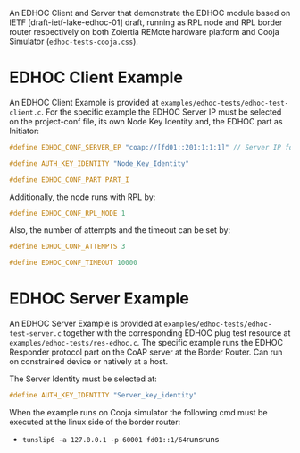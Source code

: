
An EDHOC Client and Server that demonstrate the EDHOC module based on IETF [draft-ietf-lake-edhoc-01] draft, running as RPL node and RPL border router respectively on both Zolertia REMote hardware platform and Cooja Simulator (`edhoc-tests-cooja.css`).


# EDHOC Client Example
An EDHOC Client Example is provided at `examples/edhoc-tests/edhoc-test-client.c`.
For the specific example the EDHOC Server IP must be selected on the project-conf file, its own Node Key Identity and, the EDHOC part as Initiator:

```c
#define EDHOC_CONF_SERVER_EP "coap://[fd01::201:1:1:1]" // Server IP for Cooja simulator

#define AUTH_KEY_IDENTITY "Node_Key_Identity"

#define EDHOC_CONF_PART PART_I
```

Additionally, the node runs with RPL by:
```c
#define EDHOC_CONF_RPL_NODE 1
``` 
Also,  the number of attempts and the timeout can be set by:
```c  
#define EDHOC_CONF_ATTEMPTS 3

#define EDHOC_CONF_TIMEOUT 10000
```

# EDHOC Server Example
An EDHOC Server Example is provided at `examples/edhoc-tests/edhoc-test-server.c` together with the corresponding EDHOC plug test resource at
`examples/edhoc-tests/res-edhoc.c`. The specific example runs the EDHOC Responder protocol part on the CoAP server at the Border Router. Can run on
constrained device or natively at a host. 

The Server Identity must be selected at:

```c
#define AUTH_KEY_IDENTITY "Server_key_identity"
```

When the example runs on Cooja simulator the following cmd must be executed at the linux side of the border router:
- `tunslip6 -a 127.0.0.1 -p 60001 fd01::1/64`runsruns